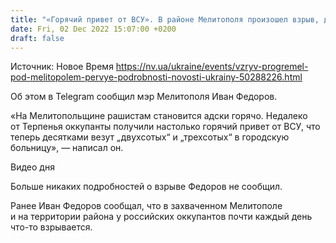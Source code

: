 ```yaml
---
title: "«Горячий привет от ВСУ». В районе Мелитополя произошел взрыв, десятки оккупантов погибли и получили ранения — Федоров"
date: Fri, 02 Dec 2022 15:07:00 +0200
draft: false
---
```

Источник: Новое Время https://nv.ua/ukraine/events/vzryv-progremel-pod-melitopolem-pervye-podrobnosti-novosti-ukrainy-50288226.html


Об этом в Telegram сообщил мэр Мелитополя Иван Федоров.

«На Мелитопольщине рашистам становится адски горячо. Недалеко от Терпенья оккупанты получили настолько горячий привет от ВСУ, что теперь десятками везут „двухсотых“ и „трехсотых“ в городскую больницу», — написал он.

 Видео дня   

Больше никаких подробностей о взрыве Федоров не сообщил.

Ранее Иван Федоров сообщал, что в захваченном Мелитополе и на территории района у российских оккупантов почти каждый день что-то взрывается.
